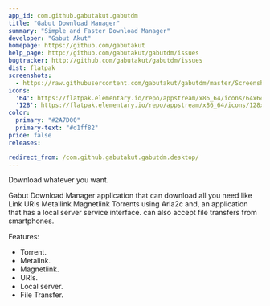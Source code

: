```yaml
---
app_id: com.github.gabutakut.gabutdm
title: "Gabut Download Manager"
summary: "Simple and Faster Download Manager"
developer: "Gabut Akut"
homepage: https://github.com/gabutakut
help_page: http://github.com/gabutakut/gabutdm/issues
bugtracker: http://github.com/gabutakut/gabutdm/issues
dist: flatpak
screenshots:
  - https://raw.githubusercontent.com/gabutakut/gabutdm/master/Screenshot0.png
icons:
  '64': https://flatpak.elementary.io/repo/appstream/x86_64/icons/64x64/com.github.gabutakut.gabutdm.png
  '128': https://flatpak.elementary.io/repo/appstream/x86_64/icons/128x128/com.github.gabutakut.gabutdm.png
color:
  primary: "#2A7D00"
  primary-text: "#d1ff82"
price: false
releases:

redirect_from: /com.github.gabutakut.gabutdm.desktop/
---
```


<p>Download whatever you want.</p>
<p>Gabut Download Manager application that can download all you need like Link URIs Metallink Magnetlink Torrents using Aria2c and, an application that has a local server service interface. can also accept file transfers from smartphones.</p>
<p>Features:</p>
<ul>
<li>Torrent.</li>
<li>Metalink.</li>
<li>Magnetlink.</li>
<li>URIs.</li>
<li>Local server.</li>
<li>File Transfer.</li>
</ul>